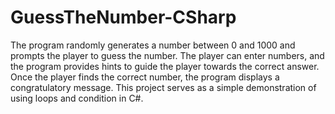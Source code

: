 # GuessTheNumber-CSharp

The program randomly generates a number between 0 and 1000 and prompts the player 
to guess the number. The player can enter numbers, and the program provides hints
to guide the player towards the correct answer. Once the player finds the correct
number, the program displays a congratulatory message. This project serves as a simple
demonstration of using loops and condition in C#.
